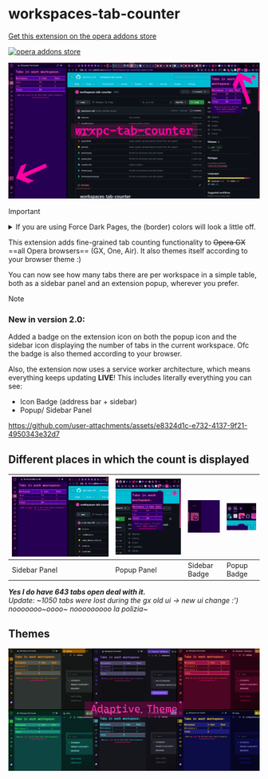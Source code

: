 # workspaces-tab-counter

[Get this extension on the opera addons store](https://addons.opera.com/en/extensions/details/workspace-tab-counter/)

[![opera addons store](https://img.shields.io/badge/Addons_Store-gray?style=for-the-badge&logo=opera&logoColor=white&label=Opera&labelColor=FF1B2D)](https://addons.opera.com/en/extensions/details/workspace-tab-counter/)

![display](demoimages/demo.png)

> [!IMPORTANT]
> <details>
> <summary>
> If you are using Force Dark Pages, the (border) colors will look a little off. 
> </summary>
> I couldn't find a way to tell GX that the website is already dark. So please add: 
> 
> (if installed from opera addons store)
> ```url
> chrome-extension://jmkkamllgfbbdmpcjahoodclfgehnpla/panel.html
> ```
> 
> (if installed locally)
> ```url
> chrome-extension://lofcdnammfkmkpgphppmojhbpkkcbona/panel.html
> ``` 
>
>  to your "Disable" list on [opera://settings/content/forceDarkMode](opera://settings/content/forceDarkMode)
> </details>


This extension adds fine-grained tab counting functionality to ~~Opera GX~~ ==all Opera browsers== (GX, One, Air). It also themes itself according to your browser theme :)

You can now see how many tabs there are per workspace in a simple table, both as a sidebar panel and an extension popup, wherever you prefer.

> [!NOTE]
> ### New in version 2.0:
>
> Added a badge on the extension icon on both the popup icon and the sidebar icon displaying the number of tabs in the current workspace. Ofc the badge is also themed according to your browser.
>
> Also, the extension now uses a service worker architecture, which means everything keeps updating **LIVE**! This includes literally everything you can see:
> - Icon Badge (address bar + sidebar)
> - Popup/ Sidebar Panel

https://github.com/user-attachments/assets/e8324d1c-e732-4137-9f21-4950343e32d7

## Different places in which the count is displayed

![sidebar pinned](demoimages/sidebar.png) | ![popup](demoimages/popup-with-badge.png) | ![sidebar-badge](demoimages/sidebar-badge.png) | ![popup-badge](demoimages/popup-badge.png) |
| -----  | ---- | - | - |
| Sidebar Panel | Popup Panel | Sidebar Badge | Popup Badge |


***Yes I do have 643 tabs open deal with it.***\
*Update: \~1050 tabs were lost during the gx old ui -> new ui change \:')* *nooooooo~oooo~ nooooooooo la polizia\~*

## Themes

![themes](demoimages/themespreview.png)


